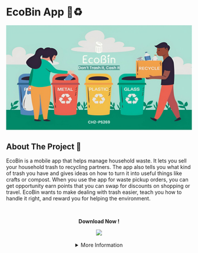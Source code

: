 # EcoBin App 📱♻️ 

<p align="center">
  <img src="https://raw.githubusercontent.com/Ecobin-Capstone/.github/main/profile/EcoBin Cover.png">
</p>

## About The Project 💬

EcoBin is a mobile app that helps manage household waste. It lets you sell your household trash to recycling partners. The app also tells you what kind of trash you have and gives ideas on how to turn it into useful things like crafts or compost. When you use the app for waste pickup orders, you can get opportunity earn points that you can swap for discounts on shopping or travel. EcoBin wants to make dealing with trash easier, teach you how to handle it right, and reward you for helping the environment.

<br />

<p align="center">
  <b>Download Now !</b>
</p>
<p align="center">
  <a href="https://drive.google.com/file/d/1LQIbH_2R97gF9RHcn1iZ_wrqLKiZJ6nn/view?usp=drive_link"><img src="https://img.shields.io/badge/Android-3DDC84?style=for-the-badge&logo=android&logoColor=white" /></a>
</p>

<details>
<summary align="center">More Information</summary>

## Team Members 👨‍👧‍👦
<b>Team ID : CH2-PS269</b>
  
| Name                        | Student ID  | Path                | University                                           | GitHub | LinkedIn |
| --------------------------- | ----------- | ------------------- | ---------------------------------------------------- | ------ | -------- |
| Felicia Pangestu            | M505BSX0052 | Machine Learning    | Institut Sains dan Teknologi Terpadu Surabaya        | [![GitHub](https://img.shields.io/badge/GitHub-100000?style=for-the-badge&logo=github&logoColor=white)](https://github.com/equerlyn)       | [![LinkedIn](https://img.shields.io/badge/LinkedIn-0077B5?style=for-the-badge&logo=linkedin&logoColor=white)](https://www.linkedin.com/in/felicia-pangestu-764905226/) |
| Kenny                       | M505BSY0140 | Machine Learning    | Institut Sains dan Teknologi Terpadu Surabaya        | [![GitHub](https://img.shields.io/badge/GitHub-100000?style=for-the-badge&logo=github&logoColor=white)](https://github.com/Kosmasu)       | [![LinkedIn](https://img.shields.io/badge/LinkedIn-0077B5?style=for-the-badge&logo=linkedin&logoColor=white)](https://www.linkedin.com/in/kennylink) |
| Muhamad Ridwan Suryadi      | M180BSY129  | Machine Learning    | Universitas Telkom                                   | [![GitHub](https://img.shields.io/badge/GitHub-100000?style=for-the-badge&logo=github&logoColor=white)](https://github.com/rdwn354)       | [![LinkedIn](https://img.shields.io/badge/LinkedIn-0077B5?style=for-the-badge&logo=linkedin&logoColor=white)](https://www.linkedin.com/in/muhamad-ridwan-suryadi/) |
| Dzaru Rizky Fathan Fortuna  | C296BSY4181 | Cloud Computing     | Universitas Pembangunan Nasional Veteran Jawa Timur  | [![GitHub](https://img.shields.io/badge/GitHub-100000?style=for-the-badge&logo=github&logoColor=white)](https://github.com/dzarurizkyy)       |  [![LinkedIn](https://img.shields.io/badge/LinkedIn-0077B5?style=for-the-badge&logo=linkedin&logoColor=white)](https://www.linkedin.com/in/dzarurizky) |                  
| Audrey Carissa Ngantung     | C012BSX4380 | Cloud Computing     | Universitas Telkom                                   | [![GitHub](https://img.shields.io/badge/GitHub-100000?style=for-the-badge&logo=github&logoColor=white)](https://github.com/APinguist)      | [![LinkedIn](https://img.shields.io/badge/LinkedIn-0077B5?style=for-the-badge&logo=linkedin&logoColor=white)](https://www.linkedin.com/in/audrey-carissa-ngantung-2435a8118) | 
| Lingga Dian Lestari         | A505BSX1958 | Android Development | Institut Sains dan Teknologi Terpadu Surabaya        | [![GitHub](https://img.shields.io/badge/GitHub-100000?style=for-the-badge&logo=github&logoColor=white)](https://github.com/lingga24)      | [![LinkedIn](https://img.shields.io/badge/LinkedIn-0077B5?style=for-the-badge&logo=linkedin&logoColor=white)](https://www.linkedin.com/in/linggadl) | 

## Resources 🗃️
- Machine Learning Repository : [EcoBin-Machine-Learning](https://github.com/Ecobin-Capstone/ecobin-waste-classifier) | [EcoBin-Machine-Learning-Flask](https://github.com/Ecobin-Capstone/ecobin-model-api)
- Cloud Computing Repository : [EcoBin-Cloud](https://github.com/Ecobin-Capstone/EcoBin-Backend)
- Mobile Development Repository : [EcoBin-Android](https://github.com/Ecobin-Capstone/EcoBinMD)

## Technology 👨‍💻
![TensorFlow](https://img.shields.io/badge/TensorFlow-%23FF6F00.svg?style=flat&logo=TensorFlow&logoColor=white) ![Flask](https://img.shields.io/badge/flask-%23000.svg?style=flat&logo=flask&logoColor=white) ![Express.js](https://img.shields.io/badge/express.js-%23404d59.svg?style=flat&logo=express&logoColor=%2361DAFB) ![Google Cloud](https://img.shields.io/badge/GoogleCloud-%234285F4.svg?style=flat&logo=google-cloud&logoColor=white) ![Kotlin](https://img.shields.io/badge/kotlin-%237F52FF.svg?style=flat&logo=kotlin&logoColor=white) ![Figma](https://img.shields.io/badge/figma-%23F24E1E.svg?style=flat&logo=figma&logoColor=white)
</details>
